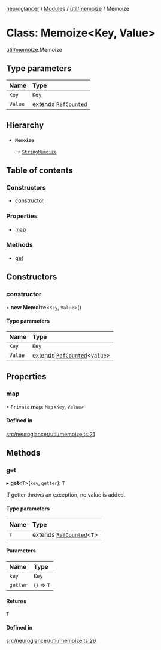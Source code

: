 [neuroglancer](../README.md) / [Modules](../modules.md) / [util/memoize](../modules/util_memoize.md) / Memoize

# Class: Memoize<Key, Value\>

[util/memoize](../modules/util_memoize.md).Memoize

## Type parameters

| Name | Type |
| :------ | :------ |
| `Key` | `Key` |
| `Value` | extends [`RefCounted`](util_disposable.RefCounted.md) |

## Hierarchy

- **`Memoize`**

  ↳ [`StringMemoize`](util_memoize.StringMemoize.md)

## Table of contents

### Constructors

- [constructor](util_memoize.Memoize.md#constructor)

### Properties

- [map](util_memoize.Memoize.md#map)

### Methods

- [get](util_memoize.Memoize.md#get)

## Constructors

### constructor

• **new Memoize**<`Key`, `Value`\>()

#### Type parameters

| Name | Type |
| :------ | :------ |
| `Key` | `Key` |
| `Value` | extends [`RefCounted`](util_disposable.RefCounted.md)<`Value`\> |

## Properties

### map

• `Private` **map**: `Map`<`Key`, `Value`\>

#### Defined in

[src/neuroglancer/util/memoize.ts:21](https://github.com/ActiveBrainAtlas2/neuroglancer/blob/1beb5d34/src/neuroglancer/util/memoize.ts#L21)

## Methods

### get

▸ **get**<`T`\>(`key`, `getter`): `T`

If getter throws an exception, no value is added.

#### Type parameters

| Name | Type |
| :------ | :------ |
| `T` | extends [`RefCounted`](util_disposable.RefCounted.md)<`T`\> |

#### Parameters

| Name | Type |
| :------ | :------ |
| `key` | `Key` |
| `getter` | () => `T` |

#### Returns

`T`

#### Defined in

[src/neuroglancer/util/memoize.ts:26](https://github.com/ActiveBrainAtlas2/neuroglancer/blob/1beb5d34/src/neuroglancer/util/memoize.ts#L26)
